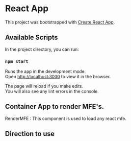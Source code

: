 # React App

This project was bootstrapped with [Create React App](https://github.com/facebook/create-react-app).

## Available Scripts

In the project directory, you can run:

### `npm start`

Runs the app in the development mode.\
Open [http://localhost:3000](http://localhost:3000) to view it in the browser.

The page will reload if you make edits.\
You will also see any lint errors in the console.

## Container App to render MFE's.

RenderMFE : This component is used to load any react mfe.

## Direction to use

<RenderMFE name={unique_name} mainUrl={url} />
